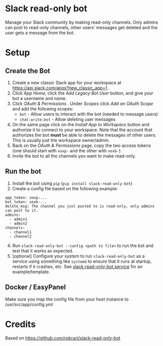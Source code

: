 # Slack read-only bot

Manage your Slack community by making read-only channels. Only admins can post to read-only
channels, other users' messages get deleted and the user gets a message from the bot.

# Setup

## Create the Bot

1. Create a new classic Slack app for your workspace at https://api.slack.com/apps?new_classic_app=1 .
2. Click _App Home_, click the _Add Legacy Bot User_ button, and give your bot a username and name.
2. Click _OAuth & Permissions_ . Under _Scopes_ click _Add an OAuth Scope_ and add the following
   scopes:
     - `bot` - Allow users to interact with the bot (needed to message users)
     - `chat:write:bot` - Allow deleting user messages
3. On the same page click on the _Install App to Workspace_ button and authorize it to connect to
   your workspace. Note that the account that authorizes the bot **must** be able to delete the
   messages of other users. This is usually just the workspace owner/admin.
4. Back on the _OAuth & Permissions_ page, copy the two access tokens (one should start with
   `xoxp-` and the other with `xoxb-`).
5. Invite the bot to all the channels you want to make read-only.

## Run the bot

1. Install the bot using `pip` (`pip install slack-read-only-bot`)
2. Create a config file based on the following example:
```
app_token: xoxp-...
bot_token: xoxb-...
delete_msg: The channel you just posted to is read-only, only admins can post to it.
admins:
  - admin1
  - admin2
channels:
  - channel1
  - channel2
```
4. Run `slack-read-only-bot --config <path to file>` to run the bot and test that it works as expected.
5. [optional] Configure your system to run `slack-read-only-bot` as a service using something like
   `systemd` to ensure that it runs at startup, restarts if it crashes, etc. See
   [slack-read-only-bot.service](./slack-read-only-bot.service) for an example/template.

## Docker / EasyPanel

Make sure you map the config file from your host instance to /usr/src/app/config.yml

# Credits

Based on https://github.com/rokcarl/slack-read-only-bot
